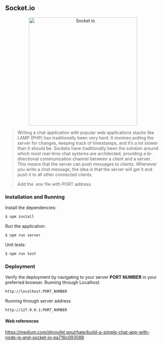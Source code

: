 ## Socket.io
<p align="center">
    <img src="https://miro.medium.com/max/1622/1*tOitxCwTNcS3ESstLylmtg.png" alt="Socket io"  height = "350">
</p>

> Writing a chat application with popular web applications stacks like LAMP (PHP) has traditionally been very hard. It involves polling the server for changes, keeping track of timestamps, and it’s a lot slower than it should be. 
> Sockets have traditionally been the solution around which most real-time chat systems are architected, providing a bi-directional communication channel between a client and a server.
This means that the server can push messages to clients. Whenever you write a chat message, the idea is that the server will get it and push it to all other connected clients.

>Add the .env file with PORT address

### Installation and Running

 Install the dependencies:
```sh
$ npm install 
```
Run the application:
```sh
$ npm run server
```
Unit tests: 
```sh
$ npm run test
```
### Deployment 
Verify the deployment by navigating to your server **PORT NUMBER** in your preferred browser.
Running through Localhost.
```sh
http://localhost:PORT_NUMBER
```
Running through server address
```sh
http://127.0.0.1:PORT_NUMBER
```

#### Web references

https://medium.com/@noufel.gouirhate/build-a-simple-chat-app-with-node-js-and-socket-io-ea716c093088



